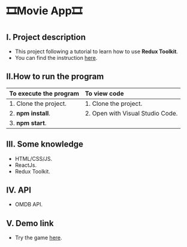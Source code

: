 # :film_strip:Movie App:film_strip:
## I. Project description
- This project following a tutorial to learn how to use **Redux Toolkit**.
- You can find the instruction [here]([https://react.dev/learn/tutorial-tic-tac-toe](https://www.youtube.com/watch?v=2kL28Qyw9-0&t=6348s)).
## II.How to run the program
|To execute the program|To view code|
|------------|:---------------|
|1. Clone the project.|1. Clone the project.|
|2. **npm install**.|2. Open with Visual Studio Code.|
|3. **npm start**.||
## III. Some knowledge 
- HTML/CSS/JS.
- ReactJs.
- Redux Toolkit.
## IV. API
- OMDB API.
## V. Demo link
- Try the game [here](https://movieapp-felixnguyen.vercel.app/).




